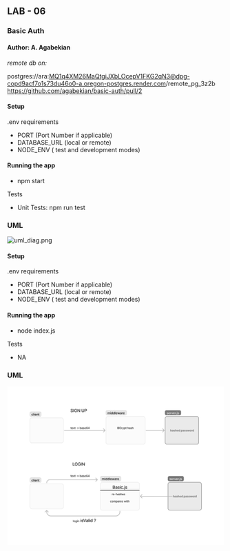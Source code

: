 ## LAB - 06
###  Basic Auth
#### Author: A. Agabekian
_remote db on:_

postgres://ara:MQ1q4XM26MaQtgiJXbLOcepV1FKG2qN3@dpg-copd9acf7o1s73du46o0-a.oregon-postgres.render.com/remote_pg_3z2b
https://github.com/agabekian/basic-auth/pull/2

#### Setup
.env requirements <p>
* PORT (Port Number if applicable)
* DATABASE_URL (local or remote)
* NODE_ENV ( test and development modes)

#### Running the app
* npm start

Tests
* Unit Tests: npm run test

### UML

![uml_diag.png](uml3.jpg)



#### Setup
.env requirements <p>
* PORT (Port Number if applicable)
* DATABASE_URL (local or remote)
* NODE_ENV ( test and development modes)

#### Running the app
* node index.js

Tests
* NA

### UML

![uml-basic-auth.png](uml-basic-auth.png)
